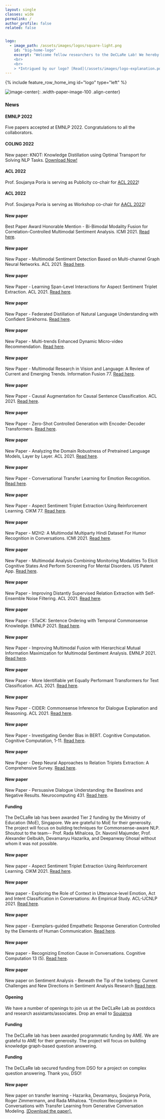 ```yaml
---
layout: single
classes: wide
permalink: /
author_profile: false
related: false


logo:
  - image_path: /assets/images/logos/square-light.png
    id: "big-home-logo"
    excerpt: "Welcome fellow researchers to the DeCLaRe Lab! We hereby **DeCLaRe** our quest to breathe _cognitive_ and _language_ skills of human-like depth into machines by solving challenging NLP problems, such as, dialogue comprehension and generation, commonsense reasoning, multimodal understanding, and more. Addressing such open research problems requires powerful, scalable, and data-hungry algorithms. As such, we develop cutting-edge neural models, based on sound linguistic concepts. To know more about our work, please browse our catalog of [publications](/publications/).
    <br>
    <br>
    > *Intrigued by our logo? [Read](/assets/images/logo-explanation.pdf) the story behind it.*"
---
```

{% include feature_row_home_img id="logo" type="left" %}

![image-center](/assets/images/resources/lab.jpg){: .width-paper-image-100 .align-center}

### News

<div class="notice--success">
  <h4>EMNLP 2022</h4>
  <p> Five papers accepted at EMNLP 2022. Congratulations to all the collaborators.
  </p>
</div>

<div class="notice--warning">
  <h4>COLING 2022</h4>
  <p>New paper: KNOT: Knowledge Distillation using Optimal Transport for Solving NLP Tasks. <a href="{{ site.url }}{{ site.baseurl }}/assets/pdfs/KNOT.pdf" target="_blank">Download Now!</a>
  </p>
</div>

<div class="notice--warning">
  <h4>ACL 2022</h4>
  <p>Prof. Soujanya Poria is serving as Publicity co-chair for <a href="https://www.2022.aclweb.org/" target="_blank">ACL 2022</a>!
  </p>
</div>

<div class="notice--warning">
  <h4>ACL 2022</h4>
  <p>Prof. Soujanya Poria is serving as Workshop co-chair for <a href="https://www.2022.aclweb.org/" target="_blank">AACL 2022</a>!
  </p>
</div>

<div class="notice--success">
  <h4>New paper</h4>
  <p>
    Best Paper Award Honorable Mention - Bi-Bimodal Modality Fusion for Correlation-Controlled Multimodal Sentiment Analysis. ICMI 2021. <a href="{{ site.url }}{{ site.baseurl }}/assets/pdfs/Bi-Bimodal_Analysis.pdf">Read here</a>.
  </p>
</div>

<div class="notice--success">
  <h4>New paper</h4>
  <p>
    New Paper - Multimodal Sentiment Detection Based on Multi-channel Graph Neural Networks. ACL 2021. <a href="{{ site.url }}{{ site.baseurl }}/assets/pdfs/Multimodal Sentiment Detection Based on Multi-channel.pdf">Read here</a>.
  </p>
</div>

<div class="notice--success">
  <h4>New paper</h4>
  <p>
    New Paper - Learning Span-Level Interactions for Aspect Sentiment Triplet Extraction. ACL 2021. <a href="{{ site.url }}{{ site.baseurl }}/assets/pdfs/Learning Span-Level Interactions for Aspect Sentiment Triplet Extraction.pdf">Read here</a>.
  </p>
</div>

<div class="notice--success">
  <h4>New paper</h4>
  <p>
    New Paper - Federated Distillation of Natural Language Understanding with Confident Sinkhorns. <a href="{{ site.url }}{{ site.baseurl }}/assets/pdfs/FEDERATED DISTILLATION OF NATURAL LANGUAGE.pdf">Read here</a>.
  </p>
</div>

<div class="notice--success">
  <h4>New paper</h4>
  <p>
    New Paper - Multi-trends Enhanced Dynamic Micro-video Recommendation. <a href="{{ site.url }}{{ site.baseurl }}/assets/pdfs/Multi-trends Enhanced Dynamic Micro-video Recommendation.pdf">Read here</a>.
  </p>
</div>

<div class="notice--success">
  <h4>New paper</h4>
  <p>
    New Paper - Multimodal Research in Vision and Language: A Review of Current and Emerging Trends. Information Fusion 77. <a href="{{ site.url }}{{ site.baseurl }}/assets/pdfs/Multimodal Research in Vision and Language.pdf">Read here</a>.
  </p>
</div>

<div class="notice--success">
  <h4>New paper</h4>
  <p>
    New Paper - Causal Augmentation for Causal Sentence Classification. ACL 2021. <a href="{{ site.url }}{{ site.baseurl }}/assets/pdfs/Causal Augmentation for Causal Sentence Classification.pdf">Read here</a>.
  </p>
</div>

<div class="notice--success">
  <h4>New paper</h4>
  <p>
    New Paper - Zero-Shot Controlled Generation with Encoder-Decoder Transformers. <a href="{{ site.url }}{{ site.baseurl }}/assets/pdfs/Zero-Shot Controlled Generation with Encoder-Decoder Transformers.pdf">Read here</a>.
  </p>
</div>

<div class="notice--success">
  <h4>New paper</h4>
  <p>
    New Paper - Analyzing the Domain Robustness of Pretrained Language Models, Layer by Layer. ACL 2021. <a href="{{ site.url }}{{ site.baseurl }}/assets/pdfs/Analyzing the Domain Robustness of Pretrained Language Models.pdf">Read here</a>.
  </p>
</div>

<div class="notice--success"> 
  <h4>New paper</h4>
  <p>
    New Paper - Conversational Transfer Learning for Emotion Recognition. <a href="{{ site.url }}{{ site.baseurl }}/assets/pdfs/Conversational Transfer Learning for Emotion.pdf">Read here</a>.
  </p>
</div>


<div class="notice--success">
  <h4>New paper</h4>
  <p>
    New Paper - Aspect Sentiment Triplet Extraction Using Reinforcement Learning. CIKM 77. <a href="{{ site.url }}{{ site.baseurl }}/assets/pdfs/Aspect Sentiment Triplet Extraction Using.pdf">Read here</a>.
  </p>
</div>

<div class="notice--success">
  <h4>New paper</h4>
  <p>
    New Paper - M2H2: A Multimodal Multiparty Hindi Dataset For Humor Recognition in Conversations. ICMI 2021. <a href="{{ site.url }}{{ site.baseurl }}/assets/pdfs/M2H2.pdf">Read here</a>.
  </p>
</div>

<div class="notice--success">
  <h4>New paper</h4>
  <p>
    New Paper - Multimodal Analysis Combining Monitoring Modalities To Elicit Cognitive States And Perform Screening For Mental Disorders. US Patent App. <a href="{{ site.url }}{{ site.baseurl }}/assets/pdfs/MULTIMODAL ANALYSIS COMBINING MONITORING MODALITIES.pdf">Read here</a>.
  </p>
</div>

<div class="notice--success">
  <h4>New paper</h4>
  <p>
    New Paper - Improving Distantly Supervised Relation Extraction with Self-Ensemble Noise Filtering. ACL 2021. <a href="{{ site.url }}{{ site.baseurl }}/assets/pdfs/Improving Distantly Supervised Relation Extraction.pdf">Read here</a>.
  </p>
</div>

<div class="notice--success">
  <h4>New paper</h4>
  <p>
    New Paper - STaCK: Sentence Ordering with Temporal Commonsense Knowledge. EMNLP 2021. <a href="{{ site.url }}{{ site.baseurl }}/assets/pdfs/STaCK.pdf">Read here</a>.
  </p>
</div>

<div class="notice--success">
  <h4>New paper</h4>
  <p>
    New Paper - Improving Multimodal Fusion with Hierarchical Mutual Information Maximization for Multimodal Sentiment Analysis. EMNLP 2021. <a href="{{ site.url }}{{ site.baseurl }}/assets/pdfs/Improving_Multimodal_Fusion.pdf">Read here</a>.
  </p>
</div>

<div class="notice--success">
  <h4>New paper</h4>
  <p>
    New Paper - More Identifiable yet Equally Performant Transformers for Text Classification. ACL 2021. <a href="{{ site.url }}{{ site.baseurl }}/assets/pdfs/Equally Performant Transformers.pdf">Read here</a>.
  </p>
</div>

<div class="notice--success">
  <h4>New paper</h4>
  <p>
    New Paper - CIDER: Commonsense Inference for Dialogue Explanation and Reasoning. ACL 2021. <a href="{{ site.url }}{{ site.baseurl }}/assets/pdfs/Investigating Gender Bias in BERT.pdf">Read here</a>.
  </p>
</div>

<div class="notice--success">
  <h4>New paper</h4>
  <p>
    New Paper - Investigating Gender Bias in BERT. Cognitive Computation. Cognitive Computation, 1-11. <a href="{{ site.url }}{{ site.baseurl }}/assets/pdfs/Investigating Gender Bias in BERT.pdf">Read here</a>.
  </p>
</div>

<div class="notice--success">
  <h4>New paper</h4>
  <p>
    New Paper - Deep Neural Approaches to Relation Triplets Extraction: A Comprehensive Survey. <a href="{{ site.url }}{{ site.baseurl }}/assets/pdfs/Deep Neural Approaches to Relation Triplets Extraction.pdf">Read here</a>.
  </p>
</div>

<div class="notice--success">
  <h4>New paper</h4>
  <p>
    New Paper - Persuasive Dialogue Understanding: the Baselines and Negative Results. Neurocomputing 431. <a href="{{ site.url }}{{ site.baseurl }}/assets/pdfs/Persuasive Dialogue Understanding the Baselines and Negative Results.pdf">Read here</a>.
  </p>
</div>

<div class="notice--warning">
  <h4>Funding</h4>
  <p>The DeCLaRe lab has been awarded Tier 2 funding by the Ministry of Education (MoE), Singapore. We are grateful to MoE for their generosity. The project will focus on building techniques for Commonsense-aware NLP. Shoutout to the team-- Prof. Rada Mihalcea, Dr. Navonil Majumder, Prof. Alexander Gelbukh, Devamanyu Hazarika, and Deepanway Ghosal without whom it was not possible.
  </p>
</div>

<div class="notice--warning">
  <h4>New paper</h4>
  <p>
    New paper - Aspect Sentiment Triplet Extraction Using Reinforcement Learning. CIKM 2021. <a href="{{ site.url }}{{ site.baseurl }}/assets/pdfs/ASTE_RL_CIKM_2021_FINAL.pdf">Read here</a>.
  </p>
</div>

<div class="notice--success">
  <h4>New paper</h4>
  <p>
    New paper - Exploring the Role of Context in Utterance-level Emotion, Act and Intent Classification in Conversations: An Empirical Study. ACL-IJCNLP 2021. <a href="{{ site.url }}{{ site.baseurl }}/assets/pdfs/dialogue-understanding-acl2021-findings.pdf">Read here</a>.
  </p>
</div>

<div class="notice--success">
  <h4>New paper</h4>
  <p>
    New paper - Exemplars-guided Empathetic Response Generation Controlled by the Elements of Human Communication. <a href="{{ site.url }}{{ site.baseurl }}/assets/pdfs/Exemplars-guided Empathetic Response.pdf">Read here</a>.
  </p>
</div>

<div class="notice--success">
  <h4>New paper</h4>
  <p>
    New paper - Recognizing Emotion Cause in Conversations. Cognitive Computation 13 (5). <a href="https://arxiv.org/pdf/2012.11820.pdf">Read here</a>.
  </p>
</div>

<div class="notice--success">
  <h4>New paper</h4>
  <p>
    New paper on Sentiment Analysis - Beneath the Tip of the Iceberg: Current Challenges and New Directions in Sentiment Analysis Research <a href="{{ site.url }}{{ site.baseurl }}/assets/pdfs/Sentiment_Analysis_New_Directions.pdf">Read here</a>.
  </p>
</div>
<div class="notice--info">
  <h4>Opening</h4>
  <p>We have a number of openings to join us at the DeCLaRe Lab as postdocs and research assistants/associates. Drop an email to <a href="mailto:sporia@sutd.edu.sg">Soujanya</a></p>
</div>

<div class="notice--warning">
  <h4>Funding</h4>
  <p>The DeCLaRe lab has been awarded programmatic funding by AME. We are grateful to AME for their generosity. The project will focus on building knowledge graph-based question answering.
  </p>
</div>
<div class="notice--warning">
  <h4>Funding</h4>
  <p>
  	The DeCLaRe lab secured funding from DSO for a project on complex question answering. Thank you, DSO!
  </p>
  </div>
<div class="notice--success">
  <h4>New paper</h4>
  <p>
  	New paper on transfer learning - Hazarika, Devamanyu, Soujanya Poria, Roger Zimmermann, and Rada Mihalcea. "Emotion Recognition in Conversations with Transfer Learning from Generative Conversation Modeling. <a href="https://arxiv.org/pdf/1910.04980">[Download the paper].</a>
  </p>
</div>
